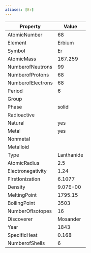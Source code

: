 ```yaml
---
aliases: [Er]
---
```


| Property          | Value      |
| ----------------- | ---------- |
| AtomicNumber      | 68         |
| Element           | Erbium     |
| Symbol            | Er         |
| AtomicMass        | 167.259    |
| NumberofNeutrons  | 99         |
| NumberofProtons   | 68         |
| NumberofElectrons | 68         |
| Period            | 6          |
| Group             |            |
| Phase             | solid      |
| Radioactive       |            |
| Natural           | yes        |
| Metal             | yes        |
| Nonmetal          |            |
| Metalloid         |            |
| Type              | Lanthanide |
| AtomicRadius      | 2.5        |
| Electronegativity | 1.24       |
| FirstIonization   | 6.1077     |
| Density           | 9.07E+00   |
| MeltingPoint      | 1795.15    |
| BoilingPoint      | 3503       |
| NumberOfIsotopes  | 16         |
| Discoverer        | Mosander   |
| Year              | 1843       |
| SpecificHeat      | 0.168      |
| NumberofShells    | 6          |
